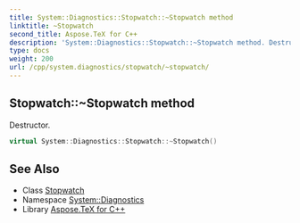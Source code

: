 ```yaml
---
title: System::Diagnostics::Stopwatch::~Stopwatch method
linktitle: ~Stopwatch
second_title: Aspose.TeX for C++
description: 'System::Diagnostics::Stopwatch::~Stopwatch method. Destructor in C++.'
type: docs
weight: 200
url: /cpp/system.diagnostics/stopwatch/~stopwatch/
---
```

## Stopwatch::~Stopwatch method


Destructor.

```cpp
virtual System::Diagnostics::Stopwatch::~Stopwatch()
```

## See Also

* Class [Stopwatch](../)
* Namespace [System::Diagnostics](../../)
* Library [Aspose.TeX for C++](../../../)
